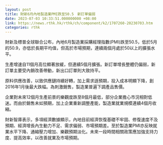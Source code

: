 ```yaml
---
layout: post
title: 財新6月內地製造業PMI跌至50.5　新訂單偏弱
date: 2023-07-03 10:33:51.000000000 +08:00
link: https://news.rthk.hk/rthk/ch/component/k2/1707260-20230703.htm
categories: rthk
---
```


財新及標普全球聯合公布，內地6月製造業採購經理指數(PMI)跌至50.5，低於5月的50.9，亦低於長期平均值，但高於市場預期，連續兩個月處於50以上的擴張水平。

生產增速自11個月高位顯著放緩，但連續5個月擴張。新訂單增長整體仍偏弱，新訂單主要受內銷改善帶動，新出口訂單則大致持平。

原料供應改善，以致供應鏈持續好轉，加上需求遜預期，投入成本明顯下降，創2016年1月後最大跌幅。為刺激銷售，製造業普遍下調產品售價。

企業對未來12個月生產前景的樂觀度跌至8個月最低，部分企業擔心市況相對低迷。而由於銷售未如預期，加上企業重新調整產能，製造業就業規模連續4個月收縮。

財新智庫表示，多項經濟數據顯示，內地目前經濟恢復基礎不牢固、修復速度不及預期、經濟增長內生動力不足、需求偏弱、市場預期差。至於製造業PMI亦反映就業水平下降、通縮壓力增加、樂觀預期淡化。未來一段時間相關政策應加強支持力度、提高效率，以改善就業及市場預期。
